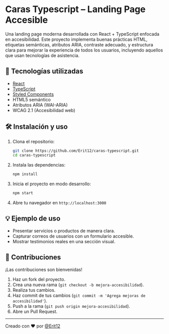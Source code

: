 # Caras Typescript – Landing Page Accesible

Una landing page moderna desarrollada con React + TypeScript enfocada en accesibilidad. Este proyecto implementa buenas prácticas HTML, etiquetas semánticas, atributos ARIA, contraste adecuado, y estructura clara para mejorar la experiencia de todos los usuarios, incluyendo aquellos que usan tecnologías de asistencia.

## 🚀 Tecnologías utilizadas

- [React](https://reactjs.org/)
- [TypeScript](https://www.typescriptlang.org/)
- [Styled Components](https://styled-components.com/)
- HTML5 semántico
- Atributos ARIA (WAI-ARIA)
- WCAG 2.1 (Accesibilidad web)

## 🛠️ Instalación y uso

1. Clona el repositorio:
   ```bash
   git clone https://github.com/Erit12/caras-typescript.git
   cd caras-typescript
   ```

2. Instala las dependencias:
   ```bash
   npm install
   ```

3. Inicia el proyecto en modo desarrollo:
   ```bash
   npm start
   ```

4. Abre tu navegador en `http://localhost:3000`

## 💡 Ejemplo de uso

- Presentar servicios o productos de manera clara.
- Capturar correos de usuarios con un formulario accesible.
- Mostrar testimonios reales en una sección visual.


## 🤝 Contribuciones

¡Las contribuciones son bienvenidas!

1. Haz un fork del proyecto.
2. Crea una nueva rama (`git checkout -b mejora-accesibilidad`).
3. Realiza tus cambios.
4. Haz commit de tus cambios (`git commit -m 'Agrega mejoras de accesibilidad'`).
5. Push a la rama (`git push origin mejora-accesibilidad`).
6. Abre un Pull Request.

---

Creado con ❤️ por [@Erit12](https://github.com/Erit12)
